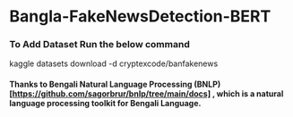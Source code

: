 # Bangla-FakeNewsDetection-BERT

### To Add Dataset Run the below command

kaggle datasets download -d cryptexcode/banfakenews

#### Thanks to Bengali Natural Language Processing (BNLP)[https://github.com/sagorbrur/bnlp/tree/main/docs] , which is a natural language processing toolkit for Bengali Language.

